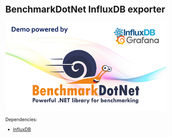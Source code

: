 # BenchmarkDotNet InfluxDB exporter

![ArchBenchmark banner](../../Images/ArchBenchmark.png)

Dependencies:

- [InfluxDB](https://portal.influxdata.com/downloads)
